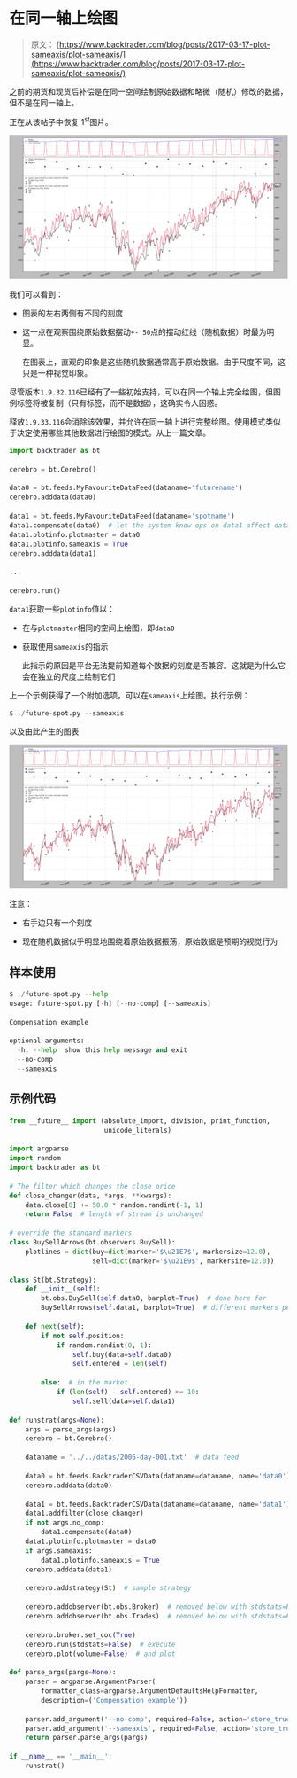 # 在同一轴上绘图

> 原文： [https://www.backtrader.com/blog/posts/2017-03-17-plot-sameaxis/plot-sameaxis/](https://www.backtrader.com/blog/posts/2017-03-17-plot-sameaxis/plot-sameaxis/)

之前的期货和现货后补偿是在同一空间绘制原始数据和略微（随机）修改的数据，但不是在同一轴上。

正在从该帖子中恢复 1<sup>st</sup>图片。

[![!image](img/66e9bb3320e85481bd2f411c6357d53d.png)](../future-spot.png)

我们可以看到：

*   图表的左右两侧有不同的刻度

*   这一点在观察围绕原始数据摆动`+- 50`点的摆动红线（随机数据）时最为明显。

    在图表上，直观的印象是这些随机数据通常高于原始数据。由于尺度不同，这只是一种视觉印象。

尽管版本`1.9.32.116`已经有了一些初始支持，可以在同一个轴上完全绘图，但图例标签将被复制（只有标签，而不是数据），这确实令人困惑。

释放`1.9.33.116`会消除该效果，并允许在同一轴上进行完整绘图。使用模式类似于决定使用哪些其他数据进行绘图的模式。从上一篇文章。

```py
import backtrader as bt

cerebro = bt.Cerebro()

data0 = bt.feeds.MyFavouriteDataFeed(dataname='futurename')
cerebro.adddata(data0)

data1 = bt.feeds.MyFavouriteDataFeed(dataname='spotname')
data1.compensate(data0)  # let the system know ops on data1 affect data0
data1.plotinfo.plotmaster = data0
data1.plotinfo.sameaxis = True
cerebro.adddata(data1)

...

cerebro.run() 
```

`data1`获取一些`plotinfo`值以：

*   在与`plotmaster`相同的空间上绘图，即`data0`

*   获取使用`sameaxis`的指示

    此指示的原因是平台无法提前知道每个数据的刻度是否兼容。这就是为什么它会在独立的尺度上绘制它们

上一个示例获得了一个附加选项，可以在`sameaxis`上绘图。执行示例：

```py
$ ./future-spot.py --sameaxis 
```

以及由此产生的图表

[![!image](img/74a3fbabe6179a403c308b105015cf5c.png)](../future-spot-sameaxis.png)

注意：

*   右手边只有一个刻度

*   现在随机数据似乎明显地围绕着原始数据振荡，原始数据是预期的视觉行为

## 样本使用

```py
$ ./future-spot.py --help
usage: future-spot.py [-h] [--no-comp] [--sameaxis]

Compensation example

optional arguments:
  -h, --help  show this help message and exit
  --no-comp
  --sameaxis 
```

## 示例代码

```py
from __future__ import (absolute_import, division, print_function,
                        unicode_literals)

import argparse
import random
import backtrader as bt

# The filter which changes the close price
def close_changer(data, *args, **kwargs):
    data.close[0] += 50.0 * random.randint(-1, 1)
    return False  # length of stream is unchanged

# override the standard markers
class BuySellArrows(bt.observers.BuySell):
    plotlines = dict(buy=dict(marker='$\u21E7$', markersize=12.0),
                     sell=dict(marker='$\u21E9$', markersize=12.0))

class St(bt.Strategy):
    def __init__(self):
        bt.obs.BuySell(self.data0, barplot=True)  # done here for
        BuySellArrows(self.data1, barplot=True)  # different markers per data

    def next(self):
        if not self.position:
            if random.randint(0, 1):
                self.buy(data=self.data0)
                self.entered = len(self)

        else:  # in the market
            if (len(self) - self.entered) >= 10:
                self.sell(data=self.data1)

def runstrat(args=None):
    args = parse_args(args)
    cerebro = bt.Cerebro()

    dataname = '../../datas/2006-day-001.txt'  # data feed

    data0 = bt.feeds.BacktraderCSVData(dataname=dataname, name='data0')
    cerebro.adddata(data0)

    data1 = bt.feeds.BacktraderCSVData(dataname=dataname, name='data1')
    data1.addfilter(close_changer)
    if not args.no_comp:
        data1.compensate(data0)
    data1.plotinfo.plotmaster = data0
    if args.sameaxis:
        data1.plotinfo.sameaxis = True
    cerebro.adddata(data1)

    cerebro.addstrategy(St)  # sample strategy

    cerebro.addobserver(bt.obs.Broker)  # removed below with stdstats=False
    cerebro.addobserver(bt.obs.Trades)  # removed below with stdstats=False

    cerebro.broker.set_coc(True)
    cerebro.run(stdstats=False)  # execute
    cerebro.plot(volume=False)  # and plot

def parse_args(pargs=None):
    parser = argparse.ArgumentParser(
        formatter_class=argparse.ArgumentDefaultsHelpFormatter,
        description=('Compensation example'))

    parser.add_argument('--no-comp', required=False, action='store_true')
    parser.add_argument('--sameaxis', required=False, action='store_true')
    return parser.parse_args(pargs)

if __name__ == '__main__':
    runstrat() 
```